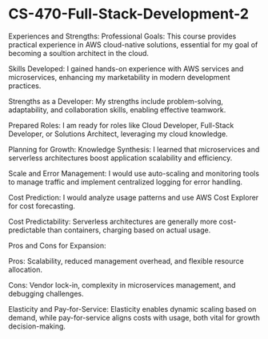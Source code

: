 # CS-470-Full-Stack-Development-2

Experiences and Strengths:
Professional Goals: This course provides practical experience in AWS cloud-native solutions, essential for my goal of becoming a soultion architect in the cloud.

Skills Developed: I gained hands-on experience with AWS services and microservices, enhancing my marketability in modern development practices.

Strengths as a Developer: My strengths include problem-solving, adaptability, and collaboration skills, enabling effective teamwork.

Prepared Roles: I am ready for roles like Cloud Developer, Full-Stack Developer, or Solutions Architect, leveraging my cloud knowledge.


Planning for Growth:
Knowledge Synthesis: I learned that microservices and serverless architectures boost application scalability and efficiency.

Scale and Error Management: I would use auto-scaling and monitoring tools to manage traffic and implement centralized logging for error handling.

Cost Prediction: I would analyze usage patterns and use AWS Cost Explorer for cost forecasting.

Cost Predictability: Serverless architectures are generally more cost-predictable than containers, charging based on actual usage.


Pros and Cons for Expansion:

Pros: Scalability, reduced management overhead, and flexible resource allocation.

Cons: Vendor lock-in, complexity in microservices management, and debugging challenges.

Elasticity and Pay-for-Service: Elasticity enables dynamic scaling based on demand, while pay-for-service aligns costs with usage, both vital for growth decision-making.






